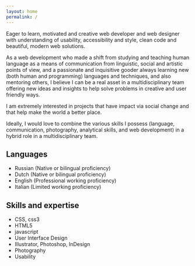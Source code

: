 ```yaml
---
layout: home
permalink: /
---
```


Eager to learn, motivated and creative web developer and web designer with understanding of usability, accessibility and style, clean code and beautiful, modern web solutions.

As a web development who made a shift from studying and teaching human language as a means of communication from linguistic, social and artistic points of view, and a passionate and inquisitive gooder always learning new (both human and programming) languages and techniques, and also mentoring others, I believe I can be a real asset in a multidisciplinary team offering new ideas and insights to help solve problems in creative and user friendly ways.

I am extremely interested in projects that have impact via social change and that help make the world a better place.

Ideally, I would love to combine the various skills I possess (language, communication, photography, analytical skills, and web development) in a hybrid role in a multidisciplinary team.

## Languages
* Russian (Native or bilingual proficiency)
* Dutch (Native or bilingual proficiency)
* English (Professional working proficiency)
* Italian (Limited working proficiency)

## Skills and expertise
* CSS, css3
* HTML5
* javascript
* User Interface Design
* Illustrator, Photoshop, InDesign
* Photography
* Usability
